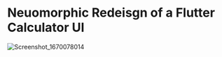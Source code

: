 # Neuomorphic Redeisgn of a Flutter Calculator UI

![Screenshot_1670078014](https://user-images.githubusercontent.com/63455149/205446175-d4cdd968-5b9c-4f9b-b4a0-d2e7b525b8e0.png)
